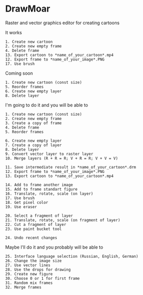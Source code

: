 # DrawMoar
Raster and vector graphics editor for creating cartoons

It works

    1. Create new cartoon
    2. Create new empty frame
    4. Delete frame
    13. Export cartoon to *name_of_your_cartoon*.mp4
    12. Export frame to *name_of_your_image*.PNG
    17. Use brush


Coming soon
    
    1. Create new cartoon (const size)
    5. Reorder frames
    6. Create new empty layer
    8. Delete layer
    


I'm going to do it and you will be able to
  
    1. Create new cartoon (const size)
    2. Create new empty frame
    3. Create a copy of frame
    4. Delete frame
    5. Reorder frames
  
    6. Create new empty layer
    7. Create a copy of layer
    8. Delete layer
    9. Convert vector layer to raster layer
    10. Merge layers (R + R = R; V + R = R; V + V = V)
  
    11. Save intermediate result in *name_of_your_cartoon*.drm
    12. Export frame to *name_of_your_image*.PNG
    13. Export cartoon to *name_of_your_cartoon*.mp4
  
    14. Add to frame another image
    15. Add to frame standart figure
    16. Translate, rotate, scale (on layer)
    17. Use brush
    18. Get pixel color
    19. Use eraser
  
    20. Select a fragment of layer
    21. Translate, rotate, scale (on fragment of layer)
    22. Cut a fragment of layer
    23. Use paint bucket tool
  
    24. Undo recent changes
  
Maybe I'll do it and you probably will be able to

    25. Interface language selection (Russian, English, German)
    26. Change the image size
    27. Use vector lines
    28. Use the drops for drawing
    29. Create new figure
    30. Choose 0 or 1 for first frame
    31. Random mix frames
    32. Merge frames
  
